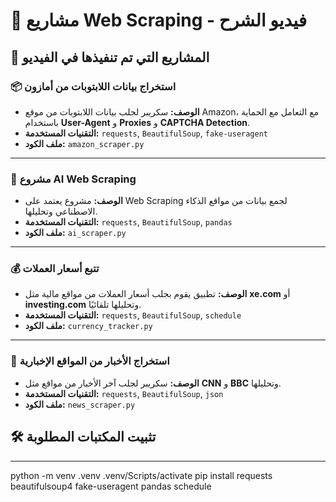 # 📝 مشاريع Web Scraping - فيديو الشرح

## 📌 المشاريع التي تم تنفيذها في الفيديو

### 📦 استخراج بيانات اللابتوبات من أمازون
- **الوصف:** سكريبر لجلب بيانات اللابتوبات من موقع Amazon، مع التعامل مع الحماية باستخدام **User-Agent** و **Proxies** و **CAPTCHA Detection**.  
- **التقنيات المستخدمة:** `requests`, `BeautifulSoup`, `fake-useragent`  
- **ملف الكود:** `amazon_scraper.py`  

---

### 🤖 مشروع AI Web Scraping
- **الوصف:** مشروع يعتمد على Web Scraping لجمع بيانات من مواقع الذكاء الاصطناعي وتحليلها.  
- **التقنيات المستخدمة:** `requests`, `BeautifulSoup`, `pandas`  
- **ملف الكود:** `ai_scraper.py`  

---

### 💰 تتبع أسعار العملات
- **الوصف:** تطبيق يقوم بجلب أسعار العملات من مواقع مالية مثل **xe.com** أو **investing.com** وتحليلها تلقائيًا.  
- **التقنيات المستخدمة:** `requests`, `BeautifulSoup`, `schedule`  
- **ملف الكود:** `currency_tracker.py`  

---

### 📰 استخراج الأخبار من المواقع الإخبارية
- **الوصف:** سكريبر لجلب آخر الأخبار من مواقع مثل **CNN** و **BBC** وتحليلها.  
- **التقنيات المستخدمة:** `requests`, `BeautifulSoup`, `json`  
- **ملف الكود:** `news_scraper.py`  

## 🛠 تثبيت المكتبات المطلوبة
---
python -m venv .venv
.venv/Scripts/activate
pip install requests beautifulsoup4 fake-useragent pandas schedule
```bash
